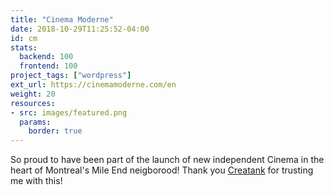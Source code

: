 ```yaml
---
title: "Cinema Moderne"
date: 2018-10-29T11:25:52-04:00
id: cm
stats:
  backend: 100
  frontend: 100
project_tags: ["wordpress"]
ext_url: https://cinemamoderne.com/en
weight: 20
resources:
- src: images/featured.png
  params:
    border: true
---
```


So proud to have been part of the launch of new independent Cinema in the heart of Montreal's Mile End neigborood! Thank you [Creatank](https://www.creatank.com/en) for trusting me with this!